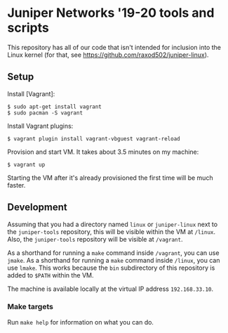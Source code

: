 # Juniper Networks '19-20 tools and scripts

This repository has all of our code that isn't intended for inclusion
into the Linux kernel (for that, see
<https://github.com/raxod502/juniper-linux>).

## Setup

Install [Vagrant]:

    $ sudo apt-get install vagrant
    $ sudo pacman -S vagrant

Install Vagrant plugins:

    $ vagrant plugin install vagrant-vbguest vagrant-reload

Provision and start VM. It takes about 3.5 minutes on my machine:

    $ vagrant up

Starting the VM after it's already provisioned the first time will be
much faster.

## Development

Assuming that you had a directory named `linux` or `juniper-linux`
next to the `juniper-tools` repository, this will be visible within
the VM at `/linux`. Also, the `juniper-tools` repository will be
visible at `/vagrant`.

As a shorthand for running a `make` command inside `/vagrant`, you can
use `jmake`. As a shorthand for running a `make` command inside
`/linux`, you can use `lmake`. This works because the `bin`
subdirectory of this repository is added to `$PATH` within the VM.

The machine is available locally at the virtual IP address
`192.168.33.10`.

### Make targets

Run `make help` for information on what you can do.

